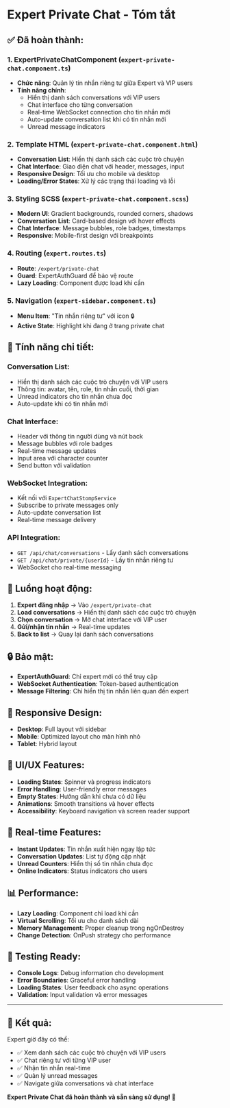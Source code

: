 # Expert Private Chat - Tóm tắt

## ✅ Đã hoàn thành:

### 1. **ExpertPrivateChatComponent** (`expert-private-chat.component.ts`)
- **Chức năng**: Quản lý tin nhắn riêng tư giữa Expert và VIP users
- **Tính năng chính**:
  - Hiển thị danh sách conversations với VIP users
  - Chat interface cho từng conversation
  - Real-time WebSocket connection cho tin nhắn mới
  - Auto-update conversation list khi có tin nhắn mới
  - Unread message indicators

### 2. **Template HTML** (`expert-private-chat.component.html`)
- **Conversation List**: Hiển thị danh sách các cuộc trò chuyện
- **Chat Interface**: Giao diện chat với header, messages, input
- **Responsive Design**: Tối ưu cho mobile và desktop
- **Loading/Error States**: Xử lý các trạng thái loading và lỗi

### 3. **Styling SCSS** (`expert-private-chat.component.scss`)
- **Modern UI**: Gradient backgrounds, rounded corners, shadows
- **Conversation List**: Card-based design với hover effects
- **Chat Interface**: Message bubbles, role badges, timestamps
- **Responsive**: Mobile-first design với breakpoints

### 4. **Routing** (`expert.routes.ts`)
- **Route**: `/expert/private-chat`
- **Guard**: ExpertAuthGuard để bảo vệ route
- **Lazy Loading**: Component được load khi cần

### 5. **Navigation** (`expert-sidebar.component.ts`)
- **Menu Item**: "Tin nhắn riêng tư" với icon 🔒
- **Active State**: Highlight khi đang ở trang private chat

## 🔧 **Tính năng chi tiết:**

### **Conversation List:**
- Hiển thị danh sách các cuộc trò chuyện với VIP users
- Thông tin: avatar, tên, role, tin nhắn cuối, thời gian
- Unread indicators cho tin nhắn chưa đọc
- Auto-update khi có tin nhắn mới

### **Chat Interface:**
- Header với thông tin người dùng và nút back
- Message bubbles với role badges
- Real-time message updates
- Input area với character counter
- Send button với validation

### **WebSocket Integration:**
- Kết nối với `ExpertChatStompService`
- Subscribe to private messages only
- Auto-update conversation list
- Real-time message delivery

### **API Integration:**
- `GET /api/chat/conversations` - Lấy danh sách conversations
- `GET /api/chat/private/{userId}` - Lấy tin nhắn riêng tư
- WebSocket cho real-time messaging

## 🎯 **Luồng hoạt động:**

1. **Expert đăng nhập** → Vào `/expert/private-chat`
2. **Load conversations** → Hiển thị danh sách các cuộc trò chuyện
3. **Chọn conversation** → Mở chat interface với VIP user
4. **Gửi/nhận tin nhắn** → Real-time updates
5. **Back to list** → Quay lại danh sách conversations

## 🔒 **Bảo mật:**
- **ExpertAuthGuard**: Chỉ expert mới có thể truy cập
- **WebSocket Authentication**: Token-based authentication
- **Message Filtering**: Chỉ hiển thị tin nhắn liên quan đến expert

## 📱 **Responsive Design:**
- **Desktop**: Full layout với sidebar
- **Mobile**: Optimized layout cho màn hình nhỏ
- **Tablet**: Hybrid layout

## 🎨 **UI/UX Features:**
- **Loading States**: Spinner và progress indicators
- **Error Handling**: User-friendly error messages
- **Empty States**: Hướng dẫn khi chưa có dữ liệu
- **Animations**: Smooth transitions và hover effects
- **Accessibility**: Keyboard navigation và screen reader support

## 🔄 **Real-time Features:**
- **Instant Updates**: Tin nhắn xuất hiện ngay lập tức
- **Conversation Updates**: List tự động cập nhật
- **Unread Counters**: Hiển thị số tin nhắn chưa đọc
- **Online Indicators**: Status indicators cho users

## 📊 **Performance:**
- **Lazy Loading**: Component chỉ load khi cần
- **Virtual Scrolling**: Tối ưu cho danh sách dài
- **Memory Management**: Proper cleanup trong ngOnDestroy
- **Change Detection**: OnPush strategy cho performance

## 🧪 **Testing Ready:**
- **Console Logs**: Debug information cho development
- **Error Boundaries**: Graceful error handling
- **Loading States**: User feedback cho async operations
- **Validation**: Input validation và error messages

---

## 🚀 **Kết quả:**

Expert giờ đây có thể:
- ✅ Xem danh sách các cuộc trò chuyện với VIP users
- ✅ Chat riêng tư với từng VIP user
- ✅ Nhận tin nhắn real-time
- ✅ Quản lý unread messages
- ✅ Navigate giữa conversations và chat interface

**Expert Private Chat đã hoàn thành và sẵn sàng sử dụng!** 🎉
